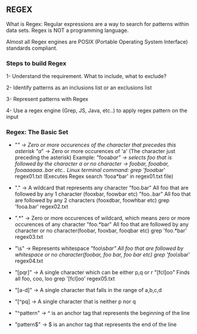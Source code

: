 ## REGEX

What is Regex: Regular expressions are a way to search for patterns within data sets.
Regex is NOT a programming language.

Almost all Regex engines are POSIX (Portable Operating System Interface) standards compliant.

### Steps to build Regex
1- Understand the requirement. What to include, what to exclude?

2- Identify patterns as an inclusions list or an exclusions list

3- Represent patterns with Regex

4- Use a regex engine (Grep, JS, Java, etc..) to apply regex pattern on the input

### Regex: The Basic Set
- "*" -> Zero or more occurences of the character that precedes this asterisk
"a*" -> Zero or more occurences of 'a' (The character just preceding the asterisk)
Example: "fooa*bar" -> selects foo that is followed by the character a or no character -> foobar, fooabar, fooaaaaaa..bar etc..
Linux terminal command: grep 'fooa*bar' regex01.txt (Executes Regex search 'fooa*bar' in regex01.txt file)

- "." -> A wildcard that represents any character
"foo.bar" All foo that are followed by any 1 character (fooxbar, foowbar etc)
"foo..bar" All foo that are followed by any 2 characters (fooxdbar, foowhbar etc)
grep 'fooa.bar' regex02.txt

- ".*" -> Zero or more occurences of wildcard, which means zero or more occurences of any character
"foo.*bar" All foo that are followed by any character or no character(foobar, fooxbar, fooqbar etc)
grep 'foo.*bar' regex03.txt

- "\s" -> Represents whitespace
"foo\s*bar" All foo that are followed by whitespace or no character(foobar, foo bar, foo  bar etc)
grep 'foo\s*bar' regex04.txt

- "[pqr]" -> A single character which can be either p,q or r
"[fcl]oo" Finds all foo, coo, loo
grep '[fcl]oo' regex05.txt

- "[a-d]" -> A single character that falls in the range of a,b,c,d
- "[^pq] -> A single character that is neither p nor q
- "^pattern" -> ^ is an anchor tag that represents the beginning of the line
- "pattern$" -> $ is an anchor tag that represents the end of the line